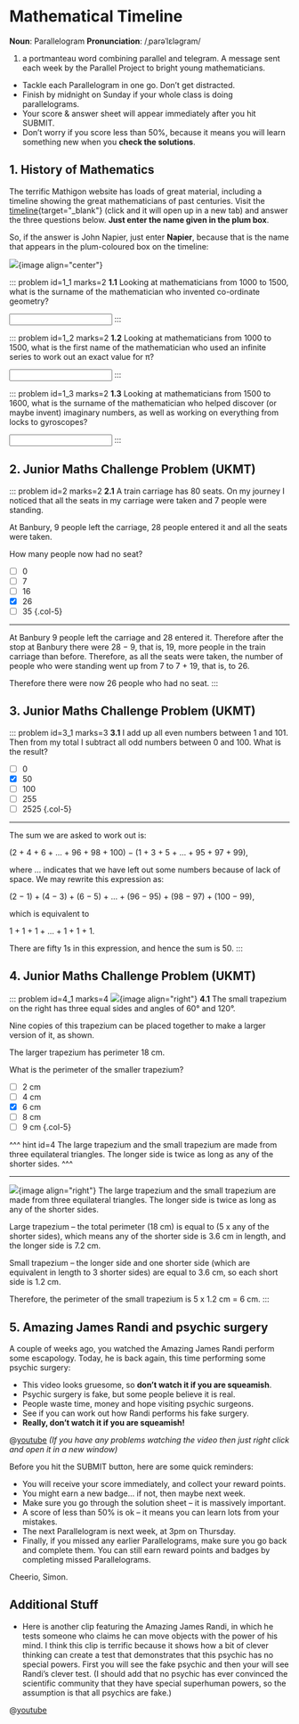# Mathematical Timeline

<div class="dictionary">

__Noun__: Parallelogram
__Pronunciation__: /ˌparəˈlɛləɡram/

1. a portmanteau word combining parallel and telegram. A message sent each
week by the Parallel Project to bright young mathematicians.

</div>

*	Tackle each Parallelogram in one go. Don’t get distracted.
*	Finish by midnight on Sunday if your whole class is doing parallelograms.
*	Your score & answer sheet will appear immediately after you hit SUBMIT.
*	Don’t worry if you score less than 50%, because it means you will learn something new when you __check the solutions__.


## 1. History of Mathematics

The terrific Mathigon website has loads of great material, including a timeline showing the great mathematicians of past centuries. Visit the [timeline](https://mathigon.org/timeline){target="_blank"} (click and it will open up in a new tab) and answer the three questions below. __Just enter the name given in the plum box__.

So, if the answer is John Napier, just enter __Napier__, because that is the name that appears in the plum-coloured box on the timeline:

![](/resources/8-30-mathematical-timeline/1-napier.png){image align="center"}

::: problem id=1_1 marks=2
__1.1__ Looking at mathematicians from 1000 to 1500, what is the surname of the mathematician who invented co-ordinate geometry?

<input type="text" solution="ORESME"/>
:::

::: problem id=1_2 marks=2
__1.2__ Looking at mathematicians from 1000 to 1500, what is the first name of the mathematician who used an infinite series to work out an exact value for π?

<input type="text" solution="MADHAVA"/>
:::

::: problem id=1_3 marks=2
__1.3__ Looking at mathematicians from 1500 to 1600, what is the surname of the mathematician who helped discover (or maybe invent) imaginary numbers, as well as working on everything from locks to gyroscopes?

<input type="text" solution="CARDANO"/>
:::


## 2. Junior Maths Challenge Problem (UKMT)
<!--- 2018 (2) --->

::: problem id=2 marks=2
__2.1__ A train carriage has 80 seats. On my journey I noticed that all the seats in my carriage were taken and 7 people were standing.  

At Banbury, 9 people left the carriage, 28 people entered it and all the seats were taken.  

How many people now had no seat?

* [ ] 0
* [ ] 7
* [ ] 16
* [x] 26
* [ ] 35
{.col-5}

---

At Banbury 9 people left the carriage and 28 entered it. Therefore after the stop at Banbury there were 28 − 9, that is, 19, more people in the train carriage than before. Therefore, as all the seats were taken, the number of people who were standing went up from 7 to 7 + 19, that is, to 26.  

Therefore there were now 26 people who had no seat.
:::


## 3. Junior Maths Challenge Problem (UKMT)
<!--- 2017 (17) --->

::: problem id=3_1 marks=3
__3.1__ I add up all even numbers between 1 and 101. Then from my total I subtract all odd numbers between 0 and 100. What is the result?

* [ ] 0
* [x] 50
* [ ] 100
* [ ] 255
* [ ] 2525
{.col-5}

---

The sum we are asked to work out is:  

(2 + 4 + 6 + ... + 96 + 98 + 100) − (1 + 3 + 5 + ... + 95 + 97 + 99),  

where ... indicates that we have left out some numbers because of lack of space. We may rewrite this expression as:  

(2 − 1) + (4 − 3) + (6 − 5) + ... + (96 − 95) + (98 − 97) + (100 − 99),  

which is equivalent to  

1 + 1 + 1 + ... + 1 + 1 + 1.  

There are fifty 1s in this expression, and hence the sum is 50.
:::


## 4. Junior Maths Challenge Problem (UKMT)
<!--- 2017 (21) --->

::: problem id=4_1 marks=4
![](/resources/8-30-mathematical-timeline/4-trapezium.png){image align="right"}
__4.1__ The small trapezium on the right has three equal sides and angles of 60° and 120°.  

Nine copies of this trapezium can be placed together to make a larger version of it, as shown.  

The larger trapezium has perimeter 18 cm.  

What is the perimeter of the smaller trapezium?

* [ ] 2 cm
* [ ] 4 cm
* [x] 6 cm
* [ ] 8 cm
* [ ] 9 cm
{.col-5}

^^^ hint id=4
The large trapezium and the small trapezium are made from three equilateral triangles. The longer side is twice as long as any of the shorter sides.
^^^

---

![](/resources/8-30-mathematical-timeline/4-trapezium-answer.png){image align="right"}
The large trapezium and the small trapezium are made from three equilateral triangles. The longer side is twice as long as any of the shorter sides.  

Large trapezium – the total perimeter (18 cm) is equal to (5 x any of the shorter sides), which means any of the shorter side is 3.6 cm in length, and the longer side is 7.2 cm.  

Small trapezium – the longer side and one shorter side (which are equivalent in length to 3 shorter sides) are equal to 3.6 cm, so each short side is 1.2 cm.  

Therefore, the perimeter of the small trapezium is 5 x 1.2 cm = 6 cm.
:::


## 5. Amazing James Randi and psychic surgery

A couple of weeks ago, you watched the Amazing James Randi perform some
escapology. Today, he is back again, this time performing some psychic surgery:
*	This video looks gruesome, so __don’t watch it if you are squeamish__.
*	Psychic surgery is fake, but some people believe it is real.
*	People waste time, money and hope visiting psychic surgeons.
*	See if you can work out how Randi performs his fake surgery.
*	__Really, don’t watch it if you are squeamish!__

@[youtube](LjF1sUZEy2U?rel=0) _(If you have any problems watching the video then just right click and open it in a new window)_


Before you hit the SUBMIT button, here are some quick reminders:

*	You will receive your score immediately, and collect your reward points.
*	You might earn a new badge... if not, then maybe next week.
*	Make sure you go through the solution sheet – it is massively important.
*	A score of less than 50% is ok – it means you can learn lots from your mistakes.
*	The next Parallelogram is next week, at 3pm on Thursday.
*	Finally, if you missed any earlier Parallelograms, make sure you go back and complete them. You can still earn reward points and badges by completing missed Parallelograms.

Cheerio,
Simon.


## Additional Stuff

* Here is another clip featuring the Amazing James Randi, in which he tests someone who claims he can move objects with the power of his mind. I think this clip is terrific because it shows how a bit of clever thinking can create a test that demonstrates that this psychic has no special powers. First you will see the fake psychic and then your will see Randi’s clever test. (I should add that no psychic has ever convinced the scientific community that they have special superhuman powers, so the assumption is that all psychics are fake.)

@[youtube](7CASghTzNhc?rel=0&start=25)
